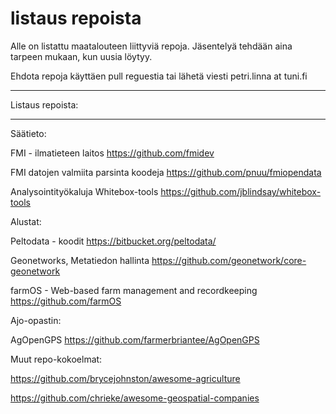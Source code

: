 # listaus repoista
Alle on listattu maatalouteen liittyviä repoja. Jäsentelyä tehdään aina tarpeen mukaan, kun uusia löytyy. 

Ehdota repoja käyttäen pull reguestia tai lähetä viesti petri.linna at tuni.fi

**********************************
Listaus repoista:
**********************************

Säätieto:

FMI - ilmatieteen laitos
https://github.com/fmidev

FMI datojen valmiita parsinta koodeja
https://github.com/pnuu/fmiopendata

Analysointityökaluja
Whitebox-tools
https://github.com/jblindsay/whitebox-tools


Alustat:

Peltodata - koodit
https://bitbucket.org/peltodata/

Geonetworks, Metatiedon hallinta
https://github.com/geonetwork/core-geonetwork

farmOS - Web-based farm management and recordkeeping
https://github.com/farmOS


Ajo-opastin:

AgOpenGPS
https://github.com/farmerbriantee/AgOpenGPS

Muut repo-kokoelmat:

https://github.com/brycejohnston/awesome-agriculture

https://github.com/chrieke/awesome-geospatial-companies


